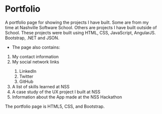 # Portfolio

A portfolio page for showing the projects I have built. Some are from my time at Nashville Software School. Others are projects I have built outside of School. These projects were built using HTML, CSS, JavaScript, AngularJS. Bootstrap, .NET and JSON.

- The page also contains:
<ol>
<li> My contact information</li>
<li> My social network links</li>
      <ol>
          <li>LinkedIn</li>
          <li>Twitter</li>
          <li>GitHub</li>
      </ol>
<li> A list of skills learned at NSS</li>
<li> A case study of the UX project I built at NSS</li>
<li> Information about the App made at the NSS Hackathon</li>
</ol>

The portfolio page is HTML5, CSS, and Bootstrap.
